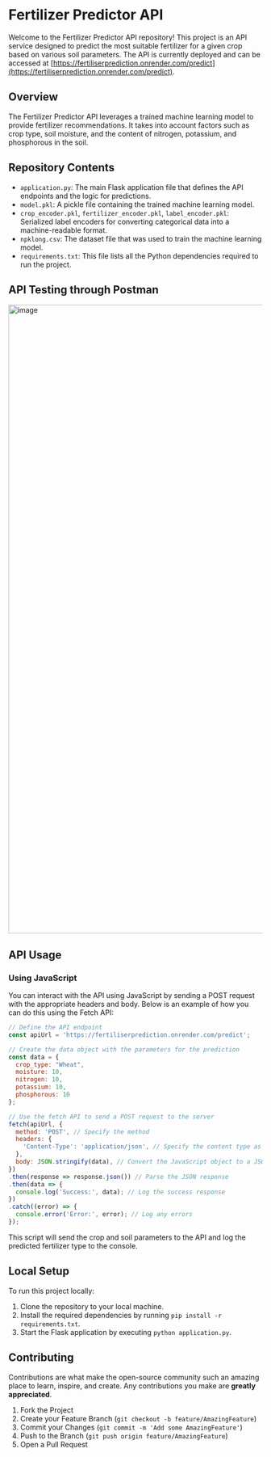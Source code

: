 # Fertilizer Predictor API

Welcome to the Fertilizer Predictor API repository! This project is an API service designed to predict the most suitable fertilizer for a given crop based on various soil parameters. The API is currently deployed and can be accessed at [https://fertiliserprediction.onrender.com/predict](https://fertiliserprediction.onrender.com/predict).

## Overview

The Fertilizer Predictor API leverages a trained machine learning model to provide fertilizer recommendations. It takes into account factors such as crop type, soil moisture, and the content of nitrogen, potassium, and phosphorous in the soil.

## Repository Contents

- `application.py`: The main Flask application file that defines the API endpoints and the logic for predictions.
- `model.pkl`: A pickle file containing the trained machine learning model.
- `crop_encoder.pkl`, `fertilizer_encoder.pkl`, `label_encoder.pkl`: Serialized label encoders for converting categorical data into a machine-readable format.
- `npklong.csv`: The dataset file that was used to train the machine learning model.
- `requirements.txt`: This file lists all the Python dependencies required to run the project.

## API Testing through Postman
<img width="1245" alt="image" src="https://github.com/Yahid-Basha/fertiliserpredictor/assets/97111767/b2f8e08b-cd51-47c5-9b0c-74a81d60df18">




## API Usage

### Using JavaScript

You can interact with the API using JavaScript by sending a POST request with the appropriate headers and body. Below is an example of how you can do this using the Fetch API:

```javascript
// Define the API endpoint
const apiUrl = 'https://fertiliserprediction.onrender.com/predict';

// Create the data object with the parameters for the prediction
const data = {
  crop_type: "Wheat",
  moisture: 10,
  nitrogen: 10,
  potassium: 10,
  phosphorous: 10
};

// Use the fetch API to send a POST request to the server
fetch(apiUrl, {
  method: 'POST', // Specify the method
  headers: {
    'Content-Type': 'application/json', // Specify the content type as JSON
  },
  body: JSON.stringify(data), // Convert the JavaScript object to a JSON string
})
.then(response => response.json()) // Parse the JSON response
.then(data => {
  console.log('Success:', data); // Log the success response
})
.catch((error) => {
  console.error('Error:', error); // Log any errors
});
```
This script will send the crop and soil parameters to the API and log the predicted fertilizer type to the console.

## Local Setup

To run this project locally:

1. Clone the repository to your local machine.
2. Install the required dependencies by running `pip install -r requirements.txt`.
3. Start the Flask application by executing `python application.py`.

## Contributing

Contributions are what make the open-source community such an amazing place to learn, inspire, and create. Any contributions you make are **greatly appreciated**.

1. Fork the Project
2. Create your Feature Branch (`git checkout -b feature/AmazingFeature`)
3. Commit your Changes (`git commit -m 'Add some AmazingFeature'`)
4. Push to the Branch (`git push origin feature/AmazingFeature`)
5. Open a Pull Request
